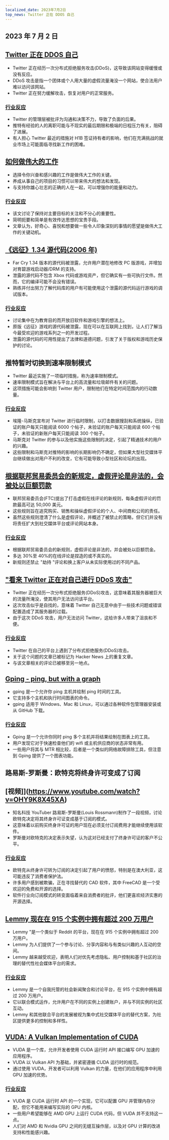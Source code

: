 ```yaml
---
localized_date: 2023年7月2日
top_news: Twitter 正在 DDOS 自己
---
```


## 2023 年 7 月 2 日

## [Twitter 正在 DDOS 自己](https://sfba.social/@sysop408/110639435788921057)

- Twitter 正在经历一次分布式拒绝服务攻击(DDoS)，这导致该网站变得缓慢或没有反应。
- DDoS 攻击是指一个团体或个人用大量的虚假流量淹没一个网站，使合法用户难以访问该网站。
- Twitter 正在努力缓解攻击，恢复对用户的正常服务。

### [行业反应](http://news.ycombinator.com/item?id=36553236)

- Twitter 的管理层被批评为沟通和决策不力，导致了负面的后果。
- 推特有经验的人的离职可能与不现实的最后期限和极端的日程压力有关，阻碍了进展。
- 有人担心 Twitter 最近的措施对 H1B 签证持有者的影响，他们在充满挑战的就业市场上可能面临寻找新工作的困难。

## [如何做伟大的工作](http://paulgraham.com/greatwork.html)

- 选择令你兴奋和感兴趣的工作是做伟大工作的关键。
- 养成从事自己的项目的习惯可以带来伟大的想法和发现。
- 与支持你雄心壮志的正确的人在一起，可以增强你的能量和动力。

### [行业反应](http://news.ycombinator.com/item?id=36550615)

- 该文讨论了保持对主要目标的关注和不分心的重要性。
- 简明扼要和简单是有效传达思想的宝贵手段。
- 文章认为，好奇心、喜悦和想要做一些令人印象深刻的事情的愿望是做伟大工作的关键动机。

## [《远征》1.34 源代码(2006 年)](https://archive.org/details/far-cry-1.34-complete)

- Far Cry 1.34 版本的源代码被泄露，允许用户潜在地修改 PC 版游戏，并增加对育碧游戏启动器/DRM 的支持。
- 泄露的源代码不包含 Xbox 代码或游戏资产，但它确实有一些可执行文件。然而，它的编译可能不会没有错误。
- 熟练并付出努力了解代码库的用户有可能使用这个泄露的源代码运行游戏的调试版本。

### [行业反应](http://news.ycombinator.com/item?id=36547801)

- 讨论集中在为教育目的而开放旧软件和游戏引擎的想法上。
- 原版《远征》游戏的源代码被泄露，现在可以在互联网上找到，让人们了解当今最受欢迎的游戏系列之一的开发过程。
- 泄露的源代码的可用性提出了法律和道德问题，引发了关于版权和游戏历史保护的讨论。

## 推特暂时切换到速率限制模式

- Twitter 最近实施了一项临时措施，称为速率限制模式。
- 速率限制模式旨在解决与平台上的高流量和垃圾邮件有关的问题。
- 这项措施可能会影响到 Twitter 用户，限制他们在特定时间范围内的行动数量。

### [行业反应](http://news.ycombinator.com/item?id=36552324)

- 埃隆-马斯克宣布对 Twitter 进行临时限制，以打击数据搜刮和系统操纵，已验证的账户每天只能阅读 6000 个帖子，未验证的账户每天只能阅读 600 个帖子，未验证的新账户每天只能阅读 300 个帖子。
- 马斯克对 Twitter 的参与以及他实施这些限制的决定，引起了精通技术的用户的兴趣。
- 这些限制和马斯克对推特的影响的长期影响仍不确定，但如果大型社交媒体平台继续做出对用户不利的改变，它有可能导致小型社区和论坛的出现。

## [根据联邦贸易委员会的新规定，虚假评论是非法的，会被处以巨额罚款](https://www.washingtonpost.com/technology/2023/06/30/fake-reviews-online-ftc/)

- 联邦贸易委员会(FTC)提出了打击虚假在线评论的新规则，每条虚假评论的罚款最高可达 50,000 美元。
- 这些规则旨在追究购买、销售和操纵虚假评论的个人、中间商和公司的责任。
- 虽然这些规则澄清了什么是虚假评论，并概述了被禁止的策略，但它们并没有将责任扩大到社交媒体平台或评论网站本身。

### [行业反应](http://news.ycombinator.com/item?id=36556228)

- 根据联邦贸易委员会的新规则，虚假评论是非法的，并会被处以巨额罚金。
- 多达 30%至 40%的在线评论是捏造的或不真实的。
- 新规则还禁止 "劫持 "评论和换上客户从未实际使用过的不同产品。

## ["看来 Twitter 正在对自己进行 DDoS 攻击"](https://sfba.social/@sysop408/110639474671754723)

- Twitter 正在经历一次分布式拒绝服务(DDoS)攻击，这意味着其服务器被巨大的流量所淹没，使其用户无法访问该平台。
- 这次攻击似乎是自找的，意味着 Twitter 自己无意中由于一些技术问题或错误配置造成了其服务器的过载。
- 由于这次 DDoS 攻击，用户无法访问 Twitter，这给许多人带来了沮丧和不便。

### [行业反应](http://news.ycombinator.com/item?id=36553762)

- Twitter 在自己的平台上遇到了分布式拒绝服务(DDoS)攻击。
- 关于这个问题的文章已被标记为 Hacker News 上的重复文章。
- 与该文章相关的评论已被移至另一地点。

## [Gping - ping, but with a graph](https://github.com/orf/gping)

- gping 是一个允许你 ping 主机并绘制 ping 时间的工具。
- 它支持多个主机和执行时间图表的命令。
- gping 适用于 Windows、Mac 和 Linux，可以通过各种软件包管理器安装或从 GitHub 下载。

### [行业反应](http://news.ycombinator.com/item?id=36548676)

- Gping 是一个允许你同时 ping 多个主机并将结果绘制在图表上的工具。
- 用户发现它对于快速检查他们的 wifi 或主机供应商的状态非常有用。
- 一些用户将其与 MTR 相比较，后者是一个类似的网络故障排除工具，但注意到 Gping 提供了一个图表功能。

## 路易斯-罗斯曼：欧特克将终身许可变成了订阅

## [视频]](https://www.youtube.com/watch?v=OHY9K8X45XA)

- 知名科技 YouTuber 路易斯-罗斯曼(Louis Rossmann)制作了一段视频，讨论欧特克决定将其终身许可证变成基于订阅的模式。
- 这意味着以前购买终身许可证的用户现在必须支付订阅费用才能继续使用该软件。
- 罗斯曼对欧特克的决定表示失望，认为这对已经支付了终身许可证的客户不公平。

### [行业反应](http://news.ycombinator.com/item?id=36547864)

- 欧特克从终身许可转为订阅的决定引起了用户的愤怒，特别是在澳大利亚，这可能违反了消费者保护法。
- 许多用户感到被欺骗，正在寻找替代的 CAD 软件，其中 FreeCAD 是一个受欢迎的免费和开源的选择。
- 软件行业向订阅模式的转变面临着来自消费者的批评，他们更喜欢经济实惠的开源选择。

## [Lemmy 现在在 915 个实例中拥有超过 200 万用户](https://lemmymap.feddit.de)

- Lemmy "是一个类似于 Reddit 的平台，现在在 915 个实例中拥有超过 200 万用户。
- Lemmy 为人们提供了一个参与讨论、分享内容和与有类似兴趣的人互动的空间。
- Lemmy 越来越受欢迎，表明人们对优先考虑隐私、用户控制和基于社区的治理的替代性社会媒体平台的需求。

### [行业反应](http://news.ycombinator.com/item?id=36546425)

- Lemmy 是一个自我托管的社会新闻聚合和讨论平台，在 915 个实例中拥有超过 200 万用户。
- 它以联合模式运作，允许用户在不同的实例上创建账户，并与不同实例的社区互动。
- Lemmy 和其他联合平台的发展被视为集中式社交媒体平台的替代方案，为社区提供更多的控制和多样性。

## [VUDA: A Vulkan Implementation of CUDA](https://github.com/jgbit/vuda)

- VUDA 是一个库，允许开发者使用 CUDA 运行时 API 接口编写 GPU 加速的应用程序。
- VUDA 以 Vulkan API 为基础，并紧密遵循 CUDA 运行时的规范。
- 通过使用 VUDA，开发者可以利用 Vulkan 的力量，在他们的应用程序中利用 GPU 加速的优势。

### [行业反应](http://news.ycombinator.com/item?id=36549637)

- VUDA 是 CUDA 运行时 API 的一个实现，它可以配置 GPU 并管理内存分配，但它不能用来编写实际的 GPU 内核。
- 一些用户希望能够在 AMD GPU 上运行 CUDA 代码，但 VUDA 并不支持这一点。
- 人们对 AMD 和 Nvidia GPU 之间的无缝互操作层，以及对 GPU 计算的改进支持和性能感兴趣。
